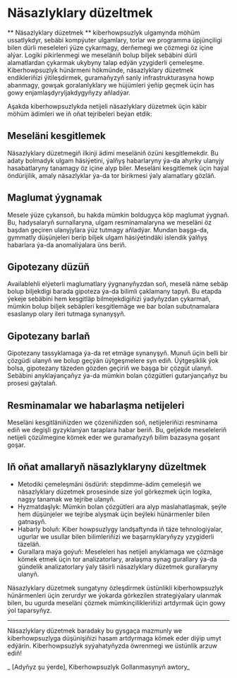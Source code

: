 # Näsazlyklary düzeltmek

** Näsazlyklary düzetmek ** kiberhowpsuzlyk ulgamynda möhüm ussatlykdyr, sebäbi kompýuter ulgamlary, torlar we programma üpjünçiligi bilen dürli meseleleri ýüze çykarmagy, derňemegi we çözmegi öz içine alýar. Logiki pikirlenmegi we meseläniň bolup biljek sebäbini dürli alamatlardan çykarmak ukybyny talap edýän yzygiderli çemeleşme. Kiberhowpsuzlyk hünärmeni hökmünde, näsazlyklary düzetmek endikleriňizi ýitileşdirmek, guramaňyzyň sanly infrastrukturasyna howp abanmagy, gowşak goralanlyklary we hüjümleri ýeňip geçmek üçin has gowy enjamlaşdyryljakdygyňyzy aňladýar.

Aşakda kiberhowpsuzlykda netijeli näsazlyklary düzetmek üçin käbir möhüm ädimleri we iň oňat tejribeleri beýan etdik:

## Meseläni kesgitlemek

Näsazlyklary düzetmegiň ilkinji ädimi meseläniň özüni kesgitlemekdir. Bu adaty bolmadyk ulgam häsiýetini, ýalňyş habarlaryny ýa-da ahyrky ulanyjy hasabatlaryny tanamagy öz içine alyp biler. Meseläni kesgitlemek üçin haýal öndürijilik, amaly näsazlyklar ýa-da tor birikmesi ýaly alamatlary gözläň.

## Maglumat ýygnamak

Mesele ýüze çykansoň, bu hakda mümkin boldugyça köp maglumat ýygnaň. Bu, hadysalaryň surnallaryna, ulgam resminamalaryna we meseläni öz başdan geçiren ulanyjylara ýüz tutmagy aňladýar. Mundan başga-da, gymmatly düşünjeleri berip biljek ulgam häsiýetindäki islendik ýalňyş habarlara ýa-da anomaliýalara üns beriň.

## Gipotezany düzüň

Availablehli elýeterli maglumatlary ýygnanyňyzdan soň, meselä näme sebäp bolup biljekdigi barada gipoteza ýa-da bilimli çaklamany tapyň. Bu etapda ýekeje sebäbini hem kesgitläp bilmejekdigiňizi ýadyňyzdan çykarmaň, mümkin bolup biljek sebäpleri kesgitlemäge we bar bolan subutnamalara esaslanyp olary ileri tutmaga synanyşyň.

## Gipotezany barlaň

Gipotezany tassyklamaga ýa-da ret etmäge synanyşyň. Munuň üçin belli bir çözgüdi ulanyň we bolup geçýän üýtgeşmelere syn ediň. Üýtgeşiklik ýok bolsa, gipotezany täzeden gözden geçiriň we başga bir çözgüt ulanyň. Sebäbini anyklaýançaňyz ýa-da mümkin bolan çözgütleri gutarýançaňyz bu prosesi gaýtalaň.

## Resminamalar we habarlaşma netijeleri

Meseläni kesgitläniňizden we çözeniňizden soň, netijeleriňizi resminama ediň we degişli gyzyklanýan taraplara habar beriň. Bu, geljekde meseleleriň netijeli çözülmegine kömek eder we guramaňyzyň bilim bazasyna goşant goşar.

## Iň oňat amallaryň näsazlyklaryny düzeltmek

- Metodiki çemeleşmäni ösdüriň: stepdimme-ädim çemeleşiň we näsazlyklary düzetmek prosesinde size ýol görkezmek üçin logika, nagşy tanamak we tejribe ulanyň.
- Hyzmatdaşlyk: Mümkin bolan çözgütleri ara alyp maslahatlaşmak, şeýle hem düşünjeler we tejribe alyşmak üçin beýleki hünärmenler bilen gatnaşyň.
- Habarly boluň: Kiber howpsuzlygy landşaftynda iň täze tehnologiýalar, ugurlar we usullar bilen bilimleriňizi we başarnyklaryňyzy yzygiderli täzeläň.
- Gurallara maýa goýuň: Meseleleri has netijeli anyklamaga we çözmäge kömek etmek üçin tor analizatorlary, aralaşma synag gurallary ýa-da gündelik analizatorlary ýaly täsirli näsazlyklary düzetmek gurallaryny ulanyň.

Näsazlyklary düzetmek sungatyny özleşdirmek üstünlikli kiberhowpsuzlyk hünärmenleri üçin zerurdyr we ýokarda görkezilen strategiýalary ulanmak bilen, bu ugurda meseläni çözmek mümkinçilikleriňizi artdyrmak üçin gowy ýol taparsyňyz.

---

Näsazlyklary düzetmek baradaky bu gysgaça mazmunly we kiberhowpsuzlyga düşünişiňizi hasam artdyrmaga kömek eder diýip umyt edýärin. Kiberhowpsuzlyk syýahatyňyzda öwrenmegi we üstünlik arzuw ediň!

_ [Adyňyz şu ýerde], Kiberhowpsuzlyk Gollanmasynyň awtory_